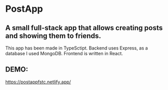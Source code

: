 # PostApp

## A small full-stack app that allows creating posts and showing them to friends.

This app has been made in TypeSctipt.
Backend uses Express, as a database I used MongoDB.
Frontend is written in React.

## DEMO:
https://postappfstc.netlify.app/
